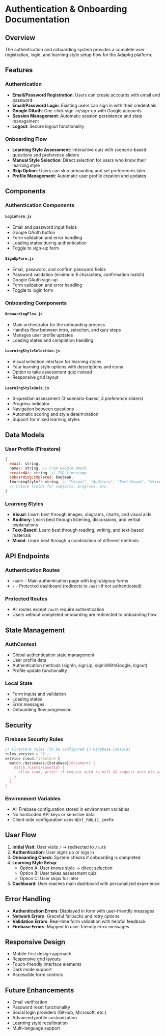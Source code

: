 # Authentication & Onboarding Documentation

## Overview

The authentication and onboarding system provides a complete user registration, login, and learning style setup flow for the Adaptiq platform.

## Features

### Authentication

-   **Email/Password Registration**: Users can create accounts with email and password
-   **Email/Password Login**: Existing users can sign in with their credentials
-   **Google OAuth**: One-click sign-in/sign-up with Google accounts
-   **Session Management**: Automatic session persistence and state management
-   **Logout**: Secure logout functionality

### Onboarding Flow

-   **Learning Style Assessment**: Interactive quiz with scenario-based questions and preference sliders
-   **Manual Style Selection**: Direct selection for users who know their learning style
-   **Skip Option**: Users can skip onboarding and set preferences later
-   **Profile Management**: Automatic user profile creation and updates

## Components

### Authentication Components

#### `LoginForm.js`

-   Email and password input fields
-   Google OAuth button
-   Form validation and error handling
-   Loading states during authentication
-   Toggle to sign-up form

#### `SignUpForm.js`

-   Email, password, and confirm password fields
-   Password validation (minimum 6 characters, confirmation match)
-   Google OAuth sign-up
-   Form validation and error handling
-   Toggle to login form

### Onboarding Components

#### `OnboardingFlow.js`

-   Main orchestrator for the onboarding process
-   Handles flow between intro, selection, and quiz steps
-   Manages user profile updates
-   Loading states and completion handling

#### `LearningStyleSelection.js`

-   Visual selection interface for learning styles
-   Four learning style options with descriptions and icons
-   Option to take assessment quiz instead
-   Responsive grid layout

#### `LearningStyleQuiz.js`

-   6-question assessment (3 scenario-based, 3 preference sliders)
-   Progress indicator
-   Navigation between questions
-   Automatic scoring and style determination
-   Support for mixed learning styles

## Data Models

### User Profile (Firestore)

```javascript
{
  email: string,
  name?: string, // From Google OAuth
  createdAt: string, // ISO timestamp
  onboardingCompleted: boolean,
  learningStyle?: string, // "Visual", "Auditory", "Text-Based", "Mixed", or combinations
  // Future fields for subjects, progress, etc.
}
```

### Learning Styles

-   **Visual**: Learn best through images, diagrams, charts, and visual aids
-   **Auditory**: Learn best through listening, discussions, and verbal explanations
-   **Text-Based**: Learn best through reading, writing, and text-based materials
-   **Mixed**: Learn best through a combination of different methods

## API Endpoints

### Authentication Routes

-   `/auth` - Main authentication page with login/signup forms
-   `/` - Protected dashboard (redirects to `/auth` if not authenticated)

### Protected Routes

-   All routes except `/auth` require authentication
-   Users without completed onboarding are redirected to onboarding flow

## State Management

### AuthContext

-   Global authentication state management
-   User profile data
-   Authentication methods (signIn, signUp, signInWithGoogle, logout)
-   Profile update functionality

### Local State

-   Form inputs and validation
-   Loading states
-   Error messages
-   Onboarding flow progression

## Security

### Firebase Security Rules

```javascript
// Firestore rules (to be configured in Firebase Console)
rules_version = '2';
service cloud.firestore {
  match /databases/{database}/documents {
    match /users/{userId} {
      allow read, write: if request.auth != null && request.auth.uid == userId;
    }
  }
}
```

### Environment Variables

-   All Firebase configuration stored in environment variables
-   No hardcoded API keys or sensitive data
-   Client-side configuration uses `NEXT_PUBLIC_` prefix

## User Flow

1. **Initial Visit**: User visits `/` → redirected to `/auth`
2. **Authentication**: User signs up or logs in
3. **Onboarding Check**: System checks if onboarding is completed
4. **Learning Style Setup**:
    - Option A: User knows style → direct selection
    - Option B: User takes assessment quiz
    - Option C: User skips for later
5. **Dashboard**: User reaches main dashboard with personalized experience

## Error Handling

-   **Authentication Errors**: Displayed in form with user-friendly messages
-   **Network Errors**: Graceful fallbacks and retry options
-   **Validation Errors**: Real-time form validation with helpful feedback
-   **Firebase Errors**: Mapped to user-friendly error messages

## Responsive Design

-   Mobile-first design approach
-   Responsive grid layouts
-   Touch-friendly interface elements
-   Dark mode support
-   Accessible form controls

## Future Enhancements

-   Email verification
-   Password reset functionality
-   Social login providers (GitHub, Microsoft, etc.)
-   Advanced profile customization
-   Learning style recalibration
-   Multi-language support
